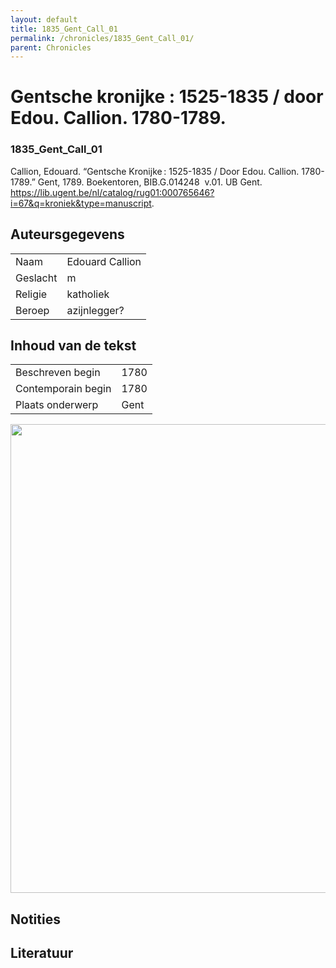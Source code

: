 ```yaml
---
layout: default
title: 1835_Gent_Call_01
permalink: /chronicles/1835_Gent_Call_01/
parent: Chronicles
--- 
```



# Gentsche kronijke : 1525-1835 / door Edou. Callion. 1780-1789. 

### 1835_Gent_Call_01 

Callion, Edouard. “Gentsche Kronijke : 1525-1835 / Door Edou. Callion. 1780-1789.” Gent, 1789. Boekentoren, BIB.G.014248  v.01. UB Gent. https://lib.ugent.be/nl/catalog/rug01:000765646?i=67&q=kroniek&type=manuscript. 

## Auteursgegevens 

| | | 
| --------------- | --------------- | 
| Naam | Edouard Callion | 
| Geslacht | m | 
| Religie | katholiek | 
| Beroep | azijnlegger? | 

## Inhoud van de tekst 

| | | 
| --------------- | --------------- | 
| Beschreven begin | 1780 | 
| Contemporain begin | 1780 | 
| Plaats onderwerp | Gent | 

[<img src="..\..\barplots_chronicles\1835_Gent_Call_01.jpg" width="750"/>](..\..\barplots_chronicles\1835_Gent_Call_01.jpg) 

## Notities 

## Literatuur 

